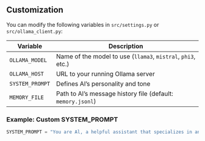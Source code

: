 ## Customization

You can modify the following variables in `src/settings.py` or `src/ollama_client.py`:

| Variable        | Description                                                  |
| --------------- | ------------------------------------------------------------ |
| `OLLAMA_MODEL`  | Name of the model to use (`llama3`, `mistral`, `phi3`, etc.) |
| `OLLAMA_HOST`   | URL to your running Ollama server                            |
| `SYSTEM_PROMPT` | Defines Al’s personality and tone                            |
| `MEMORY_FILE`   | Path to Al’s message history file (default: `memory.jsonl`)  |

### Example: Custom SYSTEM_PROMPT

```python
SYSTEM_PROMPT = "You are Al, a helpful assistant that specializes in ancient history. You always respond with a historical fact."
```
